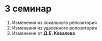 # 3 семинар
1. Изменения из локального репозитория
2. Изменения из удаленного репозитория
3. Изменение от **Д.Е. Ковалева**